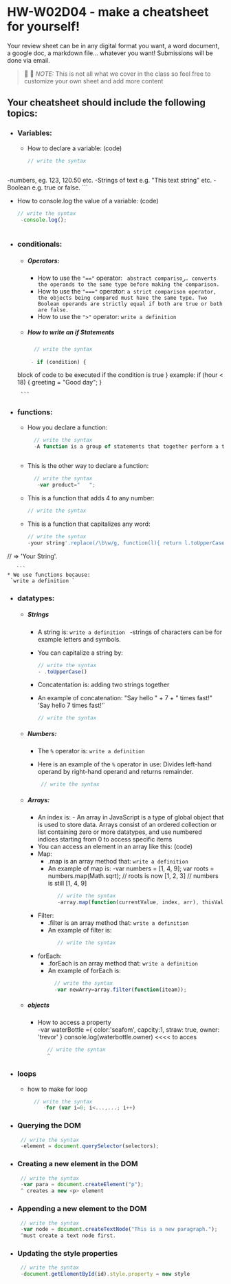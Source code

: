 # HW-W02D04 - make a cheatsheet for yourself!

Your review sheet can be in any digital format you want, a word document, a google doc, a markdown file… whatever you want! Submissions will be done via email.

> 📢 📢  *NOTE:*  This is not all what we cover in the class so feel free to customize your own sheet and add more content

## Your cheatsheet should include the following topics:

* ### Variables:
  * How to declare a variable: (code)
    ```javascript
    // write the syntax
   
-numbers, eg. 123, 120.50 etc.
-Strings of text e.g. "This text string" etc.
-Boolean e.g. true or false.
     ```
  * How to console.log the value of a variable: (code)
    ```javascript
    // write the syntax
     -console.log();
     
    
     ```
* ### conditionals:
  * ##### Operators:
    * How to use the `"=="` operator: 
       ` abstract comparisoر، converts the operands to the same type before making the comparison.`
    * How to use the `"==="` operator: 
       `a strict comparison operator, the objects being compared must have the same type.
       Two Boolean operands are strictly equal if both are true or both are false.`
    * How to use the `">"` operator: 
        `write a definition `
   * ##### How to write an if Statements 
      ```javascript
        // write the syntax
        
       - if (condition) {
    block of code to be executed if the condition is true
}
example: if (hour < 18) {
    greeting = "Good day";
}

       ```
 * ### functions:
    * How you declare a function: 
      ```javascript
        // write the syntax
        -A function is a group of statements that together perform a task. In other words, it's a block of reusable JSstatment.
     
    * This is the other way to declare a function: 
      ```javascript
        // write the syntax
         -var product="   ";
       ```
    * This is a function that adds 4 to any number:
        ```javascript
        // write the syntax
       ```
    * This is a function that capitalizes any word: 
        ```javascript
        // write the syntax
        -your string'.replace(/\b\w/g, function(l){ return l.toUpperCase() })
// => 'Your String'.

       ```
    * We use functions because:
     `write a definition `
* ### datatypes:
  * ##### Strings
    * A string is: 
        `write a definition `
        -strings of characters can be for example letters and symbols.
    * You can capitalize a string by: 
        ```javascript
        // write the syntax
        - .toUpperCase()
       ```
    * Concatentation is: adding two strings together 
       
    * An example of concatenation:
    "Say hello " + 7 + " times fast!"
    ’Say hello 7 times fast!’`
         ```javascript
        // write the syntax
       ```
  * ##### Numbers:
    * The `%` operator is: 
       `write a definition `
    * Here is an example of the `%` operator in use: Divides left-hand operand by right-hand operand and returns remainder.
    
       ```javascript
        // write the syntax
       ```
  * ##### Arrays:
    * An index is: - An array in JavaScript is a type of global object that is used to store data. Arrays consist of an ordered collection or list containing zero or more datatypes, and use numbered indices starting from 0 to access specific items
    * You can access an element in an array like this: (code)
    * Map:
      * .map is an array method that: 
         `write a definition `
      * An example of map is: 
      -var numbers = [1, 4, 9];
var roots = numbers.map(Math.sqrt);
// roots is now [1, 2, 3]
// numbers is still [1, 4, 9]
        ```javascript
           // write the syntax
           -array.map(function(currentValue, index, arr), thisValue)
         ```
    * Filter:
      * .filter is an array method that: 
          `write a definition `
      * An example of filter is: 
        ```javascript
           // write the syntax
         ```
    * forEach:
      * .forEach is an array method that: 
         `write a definition `
      *  An example of forEach is: 
         ```javascript
           // write the syntax
           -var newArry=array.filter(function(iteam));
         ```

   * ##### objects
     * How to access a property  
     -var waterBottle ={
     color:'seafom',
     capcity:1,
     straw: true,
     owner: 'trevor'
     }
     console.log(waterbottle.owner) <<<< to acces 
     
        ```javascript
           // write the syntax
           ^
        ```
* ### loops
     *   how to make for loop 
         ```javascript
           // write the syntax
              -for (var i=0; i<...,...; i++)
          ```
* ### Querying the DOM
  ```javascript
   // write the syntax
   -element = document.querySelector(selectors);
  ```
* ### Creating a new element in the DOM
  ```javascript
   // write the syntax
   -var para = document.createElement("p"); 
   ^ creates a new <p> element
  ```
* ### Appending a new element to the DOM
  ```javascript
   // write the syntax
   -var node = document.createTextNode("This is a new paragraph.");
   ^must create a text node first.
  ```
* ### Updating the style properties
  ```javascript
   // write the syntax
   -document.getElementById(id).style.property = new style
  ```
